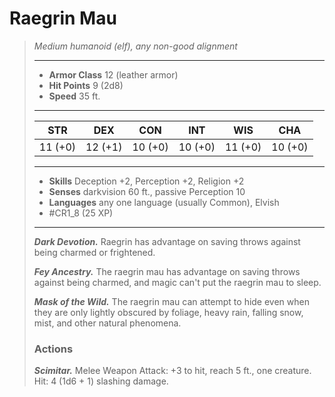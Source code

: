 # Raegrin Mau
>*Medium humanoid (elf), any non-good alignment*
>___
>- **Armor Class** 12 (leather armor)
>- **Hit Points** 9 (2d8)
>- **Speed** 35 ft. 
>___
>|STR|DEX|CON|INT|WIS|CHA|
>|:---:|:---:|:---:|:---:|:---:|:---:|
>|11 (+0)|12 (+1)|10 (+0)|10 (+0)|11 (+0)|10 (+0)|
>___
>- **Skills** Deception +2, Perception +2, Religion +2
>- **Senses** darkvision 60 ft., passive Perception 10
>- **Languages** any one language (usually Common), Elvish
>- #CR1_8 (25 XP)
>___
>***Dark Devotion.*** Raegrin has advantage on saving throws against being charmed or frightened.  
>
>***Fey Ancestry.*** The raegrin mau has advantage on saving throws against being charmed, and magic can't put the raegrin mau to sleep.  
>
>***Mask of the Wild.*** The raegrin mau can attempt to hide even when they are only lightly obscured by foliage, heavy rain, falling snow, mist, and other natural phenomena.  
>
>### Actions
>***Scimitar.*** Melee Weapon Attack: +3 to hit, reach 5 ft., one creature. Hit: 4 (1d6 + 1) slashing damage.
